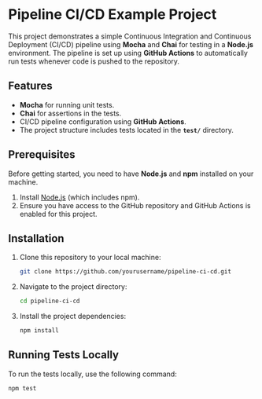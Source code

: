 # Pipeline CI/CD Example Project

This project demonstrates a simple Continuous Integration and Continuous Deployment (CI/CD) pipeline using **Mocha** and **Chai** for testing in a **Node.js** environment. The pipeline is set up using **GitHub Actions** to automatically run tests whenever code is pushed to the repository.

## Features

- **Mocha** for running unit tests.
- **Chai** for assertions in the tests.
- CI/CD pipeline configuration using **GitHub Actions**.
- The project structure includes tests located in the **`test/`** directory.

## Prerequisites

Before getting started, you need to have **Node.js** and **npm** installed on your machine.

1. Install [Node.js](https://nodejs.org/) (which includes npm).
2. Ensure you have access to the GitHub repository and GitHub Actions is enabled for this project.

## Installation

1. Clone this repository to your local machine:

   ```bash
   git clone https://github.com/yourusername/pipeline-ci-cd.git

2. Navigate to the project directory:

   ```bash
   cd pipeline-ci-cd

3. Install the project dependencies:

   ```bash
   npm install

## Running Tests Locally

To run the tests locally, use the following command:

```bash
npm test
